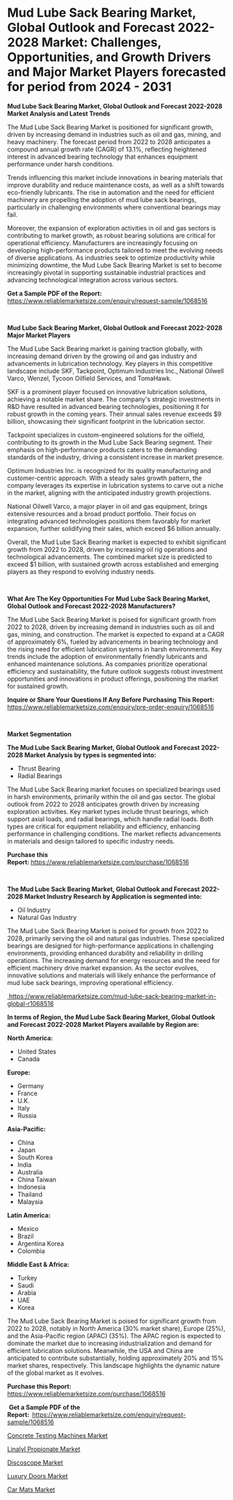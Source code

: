 <p><h1>Mud Lube Sack Bearing Market, Global Outlook and Forecast 2022-2028 Market: Challenges, Opportunities, and Growth Drivers and Major Market Players forecasted for period from 2024 - 2031</h1></p><p><strong>Mud Lube Sack Bearing Market, Global Outlook and Forecast 2022-2028 Market Analysis and Latest Trends</strong></p>
<p><p>The Mud Lube Sack Bearing Market is positioned for significant growth, driven by increasing demand in industries such as oil and gas, mining, and heavy machinery. The forecast period from 2022 to 2028 anticipates a compound annual growth rate (CAGR) of 13.1%, reflecting heightened interest in advanced bearing technology that enhances equipment performance under harsh conditions. </p><p>Trends influencing this market include innovations in bearing materials that improve durability and reduce maintenance costs, as well as a shift towards eco-friendly lubricants. The rise in automation and the need for efficient machinery are propelling the adoption of mud lube sack bearings, particularly in challenging environments where conventional bearings may fail. </p><p>Moreover, the expansion of exploration activities in oil and gas sectors is contributing to market growth, as robust bearing solutions are critical for operational efficiency. Manufacturers are increasingly focusing on developing high-performance products tailored to meet the evolving needs of diverse applications. As industries seek to optimize productivity while minimizing downtime, the Mud Lube Sack Bearing Market is set to become increasingly pivotal in supporting sustainable industrial practices and advancing technological integration across various sectors.</p></p>
<p><strong>Get a Sample PDF of the Report:&nbsp;</strong> <a href="https://www.reliablemarketsize.com/enquiry/request-sample/1068516">https://www.reliablemarketsize.com/enquiry/request-sample/1068516</a></p>
<p>&nbsp;</p>
<p><strong>Mud Lube Sack Bearing Market, Global Outlook and Forecast 2022-2028 Major Market Players</strong></p>
<p><p>The Mud Lube Sack Bearing market is gaining traction globally, with increasing demand driven by the growing oil and gas industry and advancements in lubrication technology. Key players in this competitive landscape include SKF, Tackpoint, Optimum Industries Inc., National Oilwell Varco, Wenzel, Tycoon Oilfield Services, and TomaHawk. </p><p>SKF is a prominent player focused on innovative lubrication solutions, achieving a notable market share. The company's strategic investments in R&D have resulted in advanced bearing technologies, positioning it for robust growth in the coming years. Their annual sales revenue exceeds $9 billion, showcasing their significant footprint in the lubrication sector.</p><p>Tackpoint specializes in custom-engineered solutions for the oilfield, contributing to its growth in the Mud Lube Sack Bearing segment. Their emphasis on high-performance products caters to the demanding standards of the industry, driving a consistent increase in market presence.</p><p>Optimum Industries Inc. is recognized for its quality manufacturing and customer-centric approach. With a steady sales growth pattern, the company leverages its expertise in lubrication systems to carve out a niche in the market, aligning with the anticipated industry growth projections.</p><p>National Oilwell Varco, a major player in oil and gas equipment, brings extensive resources and a broad product portfolio. Their focus on integrating advanced technologies positions them favorably for market expansion, further solidifying their sales, which exceed $6 billion annually. </p><p>Overall, the Mud Lube Sack Bearing market is expected to exhibit significant growth from 2022 to 2028, driven by increasing oil rig operations and technological advancements. The combined market size is predicted to exceed $1 billion, with sustained growth across established and emerging players as they respond to evolving industry needs.</p></p>
<p>&nbsp;</p>
<p><strong>What Are The Key Opportunities For Mud Lube Sack Bearing Market, Global Outlook and Forecast 2022-2028 Manufacturers?</strong></p>
<p><p>The Mud Lube Sack Bearing Market is poised for significant growth from 2022 to 2028, driven by increasing demand in industries such as oil and gas, mining, and construction. The market is expected to expand at a CAGR of approximately 6%, fueled by advancements in bearing technology and the rising need for efficient lubrication systems in harsh environments. Key trends include the adoption of environmentally friendly lubricants and enhanced maintenance solutions. As companies prioritize operational efficiency and sustainability, the future outlook suggests robust investment opportunities and innovations in product offerings, positioning the market for sustained growth.</p></p>
<p><strong>Inquire or Share Your Questions If Any Before Purchasing This Report:</strong> <a href="https://www.reliablemarketsize.com/enquiry/pre-order-enquiry/1068516">https://www.reliablemarketsize.com/enquiry/pre-order-enquiry/1068516</a></p>
<p>&nbsp;</p>
<p><strong>Market Segmentation</strong></p>
<p><strong>The Mud Lube Sack Bearing Market, Global Outlook and Forecast 2022-2028 Market Analysis by types is segmented into:</strong></p>
<p><ul><li>Thrust Bearing</li><li>Radial Bearings</li></ul></p>
<p><p>The Mud Lube Sack Bearing market focuses on specialized bearings used in harsh environments, primarily within the oil and gas sector. The global outlook from 2022 to 2028 anticipates growth driven by increasing exploration activities. Key market types include thrust bearings, which support axial loads, and radial bearings, which handle radial loads. Both types are critical for equipment reliability and efficiency, enhancing performance in challenging conditions. The market reflects advancements in materials and design tailored to specific industry needs.</p></p>
<p><strong>Purchase this Report:&nbsp;</strong><a href="https://www.reliablemarketsize.com/purchase/1068516">https://www.reliablemarketsize.com/purchase/1068516</a></p>
<p>&nbsp;</p>
<p><strong>The Mud Lube Sack Bearing Market, Global Outlook and Forecast 2022-2028 Market Industry Research by Application is segmented into:</strong></p>
<p><ul><li>Oil Industry</li><li>Natural Gas Industry</li></ul></p>
<p><p>The Mud Lube Sack Bearing Market is poised for growth from 2022 to 2028, primarily serving the oil and natural gas industries. These specialized bearings are designed for high-performance applications in challenging environments, providing enhanced durability and reliability in drilling operations. The increasing demand for energy resources and the need for efficient machinery drive market expansion. As the sector evolves, innovative solutions and materials will likely enhance the performance of mud lube sack bearings, improving operational efficiency.</p></p>
<p><a href="https://www.reliablemarketsize.com/mud-lube-sack-bearing-market-in-global-r1068516">&nbsp;https://www.reliablemarketsize.com/mud-lube-sack-bearing-market-in-global-r1068516</a></p>
<p><strong>In terms of Region, the Mud Lube Sack Bearing Market, Global Outlook and Forecast 2022-2028 Market Players available by Region are:</strong></p>
<p>
    <p> <strong> North America: </strong>
        <ul>
            <li>United States</li>
            <li>Canada</li>
        </ul>
        </p> 
    <p> <strong> Europe: </strong>
        <ul>
            <li>Germany</li>
            <li>France</li>
            <li>U.K.</li>
            <li>Italy</li>
            <li>Russia</li>
        </ul>
        </p> 
    <p> <strong> Asia-Pacific: </strong>
        <ul>
            <li>China</li>
            <li>Japan</li>
            <li>South Korea</li>
            <li>India</li>
            <li>Australia</li>
            <li>China Taiwan</li>
            <li>Indonesia</li>
            <li>Thailand</li>
            <li>Malaysia</li>
        </ul>
        </p> 
    <p> <strong> Latin America: </strong>
        <ul>
            <li>Mexico</li>
            <li>Brazil</li>
            <li>Argentina Korea</li>
            <li>Colombia</li>
        </ul>
        </p> 
    <p> <strong> Middle East & Africa: </strong>
        <ul>
            <li>Turkey</li>
            <li>Saudi</li>
            <li>Arabia</li>
            <li>UAE</li>
            <li>Korea</li>
        </ul>
    </p>
    </p>
<p><p>The Mud Lube Sack Bearing Market is poised for significant growth from 2022 to 2028, notably in North America (30% market share), Europe (25%), and the Asia-Pacific region (APAC) (35%). The APAC region is expected to dominate the market due to increasing industrialization and demand for efficient lubrication solutions. Meanwhile, the USA and China are anticipated to contribute substantially, holding approximately 20% and 15% market shares, respectively. This landscape highlights the dynamic nature of the global market as it evolves.</p></p>
<p><strong>Purchase this Report: </strong><a href="https://www.reliablemarketsize.com/purchase/1068516">https://www.reliablemarketsize.com/purchase/1068516</a></p>
<p>&nbsp;<strong>Get a Sample PDF of the Report:&nbsp;&nbsp;</strong><a href="https://www.reliablemarketsize.com/enquiry/request-sample/1068516">https://www.reliablemarketsize.com/enquiry/request-sample/1068516</a></p>
<p><strong></strong></p>
<p><p><a href="https://www.linkedin.com/pulse/in-depth-analysis-global-concrete-testing-machines-market-scope-uwuxc?trackingId=bjmmMstlTKiltOlc%2FFTZ4g%3D%3D">Concrete Testing Machines Market</a></p><p><a href="https://issuu.com/reportprime-2/docs/linalyl-propionate-market-size-2030_666054650852d4">Linalyl Propionate Market</a></p><p><a href="https://www.linkedin.com/pulse/discoscope-market-global-share-ranking-overall-sales-demand-xc9oe?trackingId=xblC1%2FQiSTyAT8ATgN%2FYow%3D%3D">Discoscope Market</a></p><p><a href="https://medium.com/@addiehirthe20/the-global-luxury-doors-market-is-expected-to-witness-a-compound-annual-growth-rate-cagr-of-12-8-f0bcd7a4b415">Luxury Doors Market</a></p><p><a href="https://medium.com/@addiehirthe20/how-are-regions-adapting-to-the-car-mats-market-f7d4a434a08c">Car Mats Market</a></p></p>